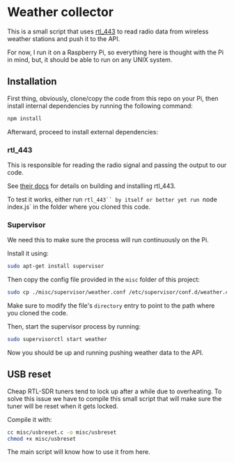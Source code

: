 # Weather collector

This is a small script that uses [rtl_443](https://github.com/merbanan/rtl_433) to read radio data from wireless weather stations and push it to the API.

For now, I run it on a Raspberry Pi, so everything here is thought with the Pi in mind, but, it should be able to run on any UNIX system.

## Installation

First thing, obviously, clone/copy the code from this repo on your Pi, then install internal dependencies by running the following command:

```bash
npm install
```

Afterward, proceed to install external dependencies:

### rtl_443
This is responsible for reading the radio signal and passing the output to our code.

See [their docs](https://github.com/merbanan/rtl_433/blob/master/docs/BUILDING.md) for details on building and installing rtl_443.

To test it works, either run `rtl_443`` by itself or better yet run `node index.js` in the folder where you cloned this code.

### Supervisor

We need this to make sure the process will run continuously on the Pi.

Install it using:

```bash
sudo apt-get install supervisor
```

Then copy the config file provided in the `misc` folder of this project:

```bash
sudo cp ./misc/supervisor/weather.conf /etc/supervisor/conf.d/weather.conf
```

Make sure to modify the file's `directory` entry to point to the path where you cloned the code.

Then, start the supervisor process by running:

```bash
sudo supervisorctl start weather
```

Now you should be up and running pushing weather data to the API.

## USB reset

Cheap RTL-SDR tuners tend to lock up after a while due to overheating. To solve this issue we have to compile this small script that will make sure the tuner will be reset when it gets locked.

Compile it with:

```bash
cc misc/usbreset.c -o misc/usbreset
chmod +x misc/usbreset
```

The main script will know how to use it from here.



